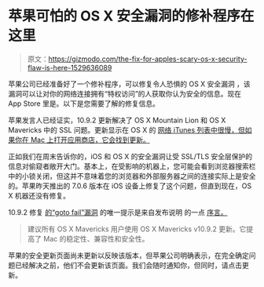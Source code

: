 # 苹果可怕的 OS X 安全漏洞的修补程序在这里

> 原文：<https://gizmodo.com/the-fix-for-apples-scary-os-x-security-flaw-is-here-1529636089>

苹果公司已经准备好了一个修补程序，可以修复令人恐惧的 OS X 安全漏洞 ，该漏洞可以让对你的网络连接拥有“特权访问”的人获取你认为安全的信息。现在 App Store 里是。以下是您需要了解的修复信息。



苹果发言人已经证实，10.9.2 更新解决了 OS X Mountain Lion 和 OS X Mavericks 中的 SSL 问题。更新显示在 OS X 的 [网络 iTunes 列表中很慢，但如果你在 Mac 上打开应用商店，它会找到更新。](https://itunes.apple.com/us/app/os-x-mavericks/id675248567?mt=12&ls=1&v0=www-osx-upgrade-button)

正如我们在周末告诉你的，iOS 和 OS X 的安全漏洞让受 SSL/TLS 安全层保护的信息对偷窥者敞开大门。基本上，在受影响的机器上，您可能会看到浏览器搜索栏中的小锁关闭，但这并不意味着您的浏览器和外部服务器之间的连接实际上是安全的。苹果昨天推出的 7.0.6 版本在 iOS 设备上修复了这个问题，但直到现在，OS X 机器还没有修复。

10.9.2 修复 [的“goto fail”漏洞](http://bit.ly/1hbADnC) 的唯一提示是来自发布说明 的一点 [序言。](http://support.apple.com/kb/HT6114)

> 建议所有 OS X Mavericks 用户使用 OS X Mavericks v10.9.2 更新。它提高了 Mac 的稳定性、兼容性和安全性。

苹果的安全更新页面尚未更新以反映该版本，但苹果公司明确表示，在完全确定问题已经解决之前，他们不会更新该页面。我们会随时通知你，但同时，请点击更新。